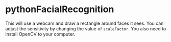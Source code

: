 # pythonFacialRecognition

This will use a webcam and draw a rectangle around faces it sees. You can adjust the sensitivity by changing the value of `scaleFactor`. You also need to install OpenCV to your computer.
